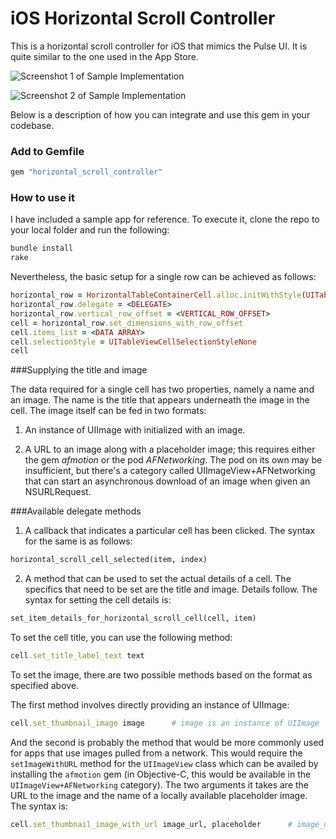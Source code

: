 iOS Horizontal Scroll Controller
============================

This is a horizontal scroll controller for iOS that mimics the Pulse UI. It is quite similar to the one used in the App Store.

![Screenshot 1 of Sample Implementation](https://dl.dropboxusercontent.com/s/p3ecjgjlk7mrc7d/horizontal_scroll_1.png)

![Screenshot 2 of Sample Implementation](https://dl.dropboxusercontent.com/s/pb2qqp8vgopkfvn/horizontal_scroll_2.png)

Below is a description of how you can integrate and use this gem in your codebase.

### Add to Gemfile

```ruby
gem "horizontal_scroll_controller"     
```

### How to use it

I have included a sample app for reference. To execute it, clone the repo to your local folder and run the following:

```ruby
bundle install
rake
```

Nevertheless, the basic setup for a single row can be achieved as follows:

```ruby
horizontal_row = HorizontalTableContainerCell.alloc.initWithStyle(UITableViewCellStyleSubtitle, reuseIdentifier: <REUSE_IDENTIFIER>)
horizontal_row.delegate = <DELEGATE>
horizontal_row.vertical_row_offset = <VERTICAL_ROW_OFFSET>
cell = horizontal_row.set_dimensions_with_row_offset      
cell.items_list = <DATA ARRAY>
cell.selectionStyle = UITableViewCellSelectionStyleNone
cell
```

###Supplying the title and image

The data required for a single cell has two properties, namely a name and an image. The name is the title that appears underneath the image in the cell. The image itself can be fed in two formats:

1. An instance of UIImage with initialized with an image.

2. A URL to an image along with a placeholder image; this requires either the gem *afmotion* or the pod *AFNetworking*. The pod on its own may be insufficient, but there's a category called UIImageView+AFNetworking that can start an asynchronous download of an image when given an NSURLRequest.

###Available delegate methods
1. A callback that indicates a particular cell has been clicked. The syntax for the same is as follows:
```ruby
horizontal_scroll_cell_selected(item, index)
```
2. A method that can be used to set the actual details of a cell. The specifics that need to be set are the title and image. Details follow. The syntax for setting the cell details is:
```ruby
set_item_details_for_horizontal_scroll_cell(cell, item)
```
To set the cell title, you can use the following method:
```ruby
cell.set_title_label_text text
```
To set the image, there are two possible methods based on the format as specified above.

The first method involves directly providing an instance of UIImage:
```ruby
cell.set_thumbnail_image image      # image is an instance of UIImage
```

And the second is probably the method that would be more commonly used for apps that use images pulled from a network. This would require the ```setImageWithURL``` method for the ```UIImageView``` class which can be availed by installing the ```afmotion``` gem (in Objective-C, this would be available in the ```UIImageView+AFNetworking``` category). The two arguments it takes are the URL to the image and the name of a locally available placeholder image. The syntax is:
```ruby
cell.set_thumbnail_image_with_url image_url, placeholder      # image_url is a URL in form of a string and the placeholder is a local image that can take the place of the image until it loads
